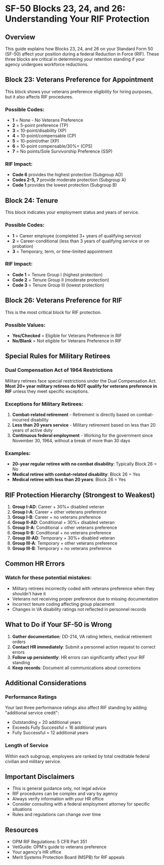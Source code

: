 # SF-50 Blocks 23, 24, and 26: Understanding Your RIF Protection

## Overview

This guide explains how Blocks 23, 24, and 26 on your Standard Form 50 (SF-50) affect your position during a federal Reduction in Force (RIF). These three blocks are critical in determining your retention standing if your agency undergoes workforce reductions.

## Block 23: Veterans Preference for Appointment

This block shows your veterans preference eligibility for hiring purposes, but it also affects RIF procedures.

### Possible Codes:
- **1** = None - No Veterans Preference
- **2** = 5-point preference (TP)
- **3** = 10-point/disability (XP)
- **4** = 10-point/compensable (CP)
- **5** = 10-point/other (XP)
- **6** = 10-point compensable/30%+ (CPS)
- **7** = No points/Sole Survivorship Preference (SSP)

### RIF Impact:
- **Code 6** provides the highest protection (Subgroup AD)
- **Codes 2-5, 7** provide moderate protection (Subgroup A)
- **Code 1** provides the lowest protection (Subgroup B)

## Block 24: Tenure

This block indicates your employment status and years of service.

### Possible Codes:
- **1** = Career employee (completed 3+ years of qualifying service)
- **2** = Career-conditional (less than 3 years of qualifying service or on probation)
- **3** = Temporary, term, or time-limited appointment

### RIF Impact:
- **Code 1** = Tenure Group I (highest protection)
- **Code 2** = Tenure Group II (moderate protection)
- **Code 3** = Tenure Group III (lowest protection)

## Block 26: Veterans Preference for RIF

This is the most critical block for RIF protection.

### Possible Values:
- **Yes/Checked** = Eligible for Veterans Preference in RIF
- **No/Blank** = Not eligible for Veterans Preference in RIF

## Special Rules for Military Retirees

### Dual Compensation Act of 1964 Restrictions

Military retirees face special restrictions under the Dual Compensation Act. **Most 20+ year military retirees do NOT qualify for veterans preference in RIF** unless they meet specific exceptions.

### Exceptions for Military Retirees:
1. **Combat-related retirement** - Retirement is directly based on combat-incurred disability
2. **Less than 20 years service** - Military retirement based on less than 20 years of active duty
3. **Continuous federal employment** - Working for the government since November 30, 1964, without a break of more than 30 days

### Examples:
- **20-year regular retiree with no combat disability**: Typically Block 26 = No
- **Medical retiree with combat-related disability**: Block 26 = Yes
- **Medical retiree with less than 20 years**: Block 26 = Yes

## RIF Protection Hierarchy (Strongest to Weakest)

1. **Group I-AD**: Career + 30%+ disabled veteran
2. **Group I-A**: Career + other veterans preference
3. **Group I-B**: Career + no veterans preference
4. **Group II-AD**: Conditional + 30%+ disabled veteran
5. **Group II-A**: Conditional + other veterans preference
6. **Group II-B**: Conditional + no veterans preference
7. **Group III-AD**: Temporary + 30%+ disabled veteran
8. **Group III-A**: Temporary + other veterans preference
9. **Group III-B**: Temporary + no veterans preference

## Common HR Errors

### Watch for these potential mistakes:
- Military retirees incorrectly coded with veterans preference when they shouldn't have it
- Veterans not receiving proper preference due to missing documentation
- Incorrect tenure coding affecting group placement
- Changes in VA disability ratings not reflected in personnel records

## What to Do if Your SF-50 is Wrong

1. **Gather documentation**: DD-214, VA rating letters, medical retirement orders
2. **Contact HR immediately**: Submit a personnel action request to correct errors
3. **Follow up persistently**: HR errors can significantly affect your RIF standing
4. **Keep records**: Document all communications about corrections

## Additional Considerations

### Performance Ratings
Your last three performance ratings also affect RIF standing by adding "additional service credit":
- Outstanding = 20 additional years
- Exceeds Fully Successful = 16 additional years
- Fully Successful = 12 additional years

### Length of Service
Within each subgroup, employees are ranked by total creditable federal civilian and military service.

## Important Disclaimers

- This is general guidance only, not legal advice
- RIF procedures can be complex and vary by agency
- Always verify information with your HR office
- Consider consulting with a federal employment attorney for specific situations
- Rules and regulations can change over time

## Resources

- OPM RIF Regulations: 5 CFR Part 351
- VetGuide: OPM's guide to veterans preference
- Your agency's HR office
- Merit Systems Protection Board (MSPB) for RIF appeals